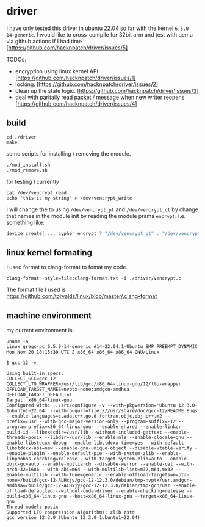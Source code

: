 # driver
I have only tested this driver in ubuntu 22.04 so far with the kernel
`6.5.0-14-generic`. I would like to cross-compile for 32bit arm and test
with qemu via github actions if I had time [https://github.com/hacknpatch/driver/issues/5]

TODOs:
* encryption using linux kernel API. [https://github.com/hacknpatch/driver/issues/1]
* locking. [https://github.com/hacknpatch/driver/issues/2]
* clean up the state logic. [https://github.com/hacknpatch/driver/issues/3]
* deal with paritally read packet / message when new writer reopens [https://github.com/hacknpatch/driver/issues/4]
  

## build 

```shell
cd ./driver
make
```

some scripts for installing / removing the module.
```shell
./mod_install.sh
./mod_remove.sh
```

for testing I currently 
```shell
cat /dev/vencrypt_read
echo "this is my string" > /dev/vencrypt_write
```

I will change the to using `/dev/vencrypt_pt` and `/dev/vencrypt_ct` by change 
that names in the module init by reading the module prama `encrypt`. 
I.e. something like:
```c
device_create(..., cypher_encrypt ? "/dev/vencrypt_pt" : "/dev/vencrypt_ct")
```


## linux kernel formating 
I used format to clang-format to fomat my code.
```shell
clang-format -style=file:clang-format.txt -i ./driver/vencrypt.c
```
The format file I used is https://github.com/torvalds/linux/blob/master/.clang-format

## machine environment
my current environment is:
```shell
uname -a
Linux gregc-pc 6.5.0-14-generic #14~22.04.1-Ubuntu SMP PREEMPT_DYNAMIC Mon Nov 20 18:15:30 UTC 2 x86_64 x86_64 x86_64 GNU/Linux
```

```shell
$ gcc-12 -v

Using built-in specs.
COLLECT_GCC=gcc-12
COLLECT_LTO_WRAPPER=/usr/lib/gcc/x86_64-linux-gnu/12/lto-wrapper
OFFLOAD_TARGET_NAMES=nvptx-none:amdgcn-amdhsa
OFFLOAD_TARGET_DEFAULT=1
Target: x86_64-linux-gnu
Configured with: ../src/configure -v --with-pkgversion='Ubuntu 12.3.0-1ubuntu1~22.04' --with-bugurl=file:///usr/share/doc/gcc-12/README.Bugs --enable-languages=c,ada,c++,go,d,fortran,objc,obj-c++,m2 --prefix=/usr --with-gcc-major-version-only --program-suffix=-12 --program-prefix=x86_64-linux-gnu- --enable-shared --enable-linker-build-id --libexecdir=/usr/lib --without-included-gettext --enable-threads=posix --libdir=/usr/lib --enable-nls --enable-clocale=gnu --enable-libstdcxx-debug --enable-libstdcxx-time=yes --with-default-libstdcxx-abi=new --enable-gnu-unique-object --disable-vtable-verify --enable-plugin --enable-default-pie --with-system-zlib --enable-libphobos-checking=release --with-target-system-zlib=auto --enable-objc-gc=auto --enable-multiarch --disable-werror --enable-cet --with-arch-32=i686 --with-abi=m64 --with-multilib-list=m32,m64,mx32 --enable-multilib --with-tune=generic --enable-offload-targets=nvptx-none=/build/gcc-12-ALHxjy/gcc-12-12.3.0/debian/tmp-nvptx/usr,amdgcn-amdhsa=/build/gcc-12-ALHxjy/gcc-12-12.3.0/debian/tmp-gcn/usr --enable-offload-defaulted --without-cuda-driver --enable-checking=release --build=x86_64-linux-gnu --host=x86_64-linux-gnu --target=x86_64-linux-gnu
Thread model: posix
Supported LTO compression algorithms: zlib zstd
gcc version 12.3.0 (Ubuntu 12.3.0-1ubuntu1~22.04) 
```
  

